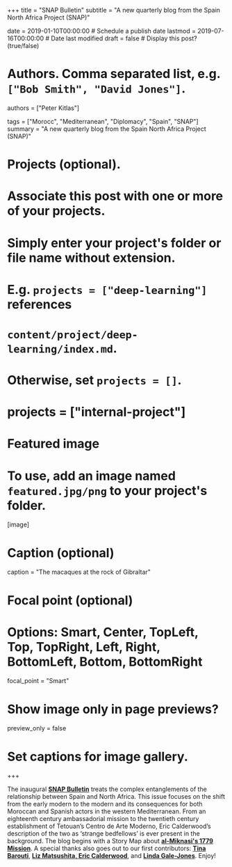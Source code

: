 +++
title = "SNAP Bulletin"
subtitle = "A new quarterly blog from the Spain North Africa Project (SNAP)"

date = 2019-01-10T00:00:00  # Schedule a publish date
lastmod = 2019-07-16T00:00:00  # Date last modified
draft = false  # Display this post? (true/false)

# Authors. Comma separated list, e.g. `["Bob Smith", "David Jones"]`.
authors = ["Peter Kitlas"]

tags = ["Morocc", "Mediterranean", "Diplomacy", "Spain", "SNAP"]
summary = "A new quarterly blog from the Spain North Africa Project (SNAP)"

# Projects (optional).
#   Associate this post with one or more of your projects.
#   Simply enter your project's folder or file name without extension.
#   E.g. `projects = ["deep-learning"]` references 
#   `content/project/deep-learning/index.md`.
#   Otherwise, set `projects = []`.
# projects = ["internal-project"]

# Featured image
# To use, add an image named `featured.jpg/png` to your project's folder. 
[image]
  # Caption (optional)
  caption = "The macaques at the rock of Gibraltar"

  # Focal point (optional)
  # Options: Smart, Center, TopLeft, Top, TopRight, Left, Right, BottomLeft, Bottom, BottomRight
  focal_point = "Smart"

  # Show image only in page previews?
  preview_only = false

# Set captions for image gallery.

+++

The inaugural [**SNAP Bulletin**](http://www.spainnorthafricaproject.org/bulleltin) treats the complex entanglements of the relationship between Spain and North Africa. This issue focuses on the shift from the early modern to the modern and its consequences for both Moroccan and Spanish actors in the western Mediterranean. From an eighteenth century ambassadorial mission to the twentieth century establishment of Tetouan’s Centro de Arte Moderno, Eric Calderwood’s description of the two as ‘strange bedfellows’ is ever present in the background. The blog begins with a Story Map about [**al-Miknasi's 1779 Mission**](http://spainnorthafricaproject.squarespace.com/story-maps/al-miknasi). A special thanks also goes out to our first contributors: [**Tina Barouti**](http://www.spainnorthafricaproject.org/bulleltin/2019/7/8/arts-feature-our-dream-was-to-rescue), [**Liz Matsushita, Eric Calderwood**](http://www.spainnorthafricaproject.org/bulleltin/2019/7/7/inaugural-snap-bulletin-summer-2019), and [**Linda Gale-Jones**](http://www.spainnorthafricaproject.org/bulleltin/2019/7/8/grant-updates). Enjoy!
